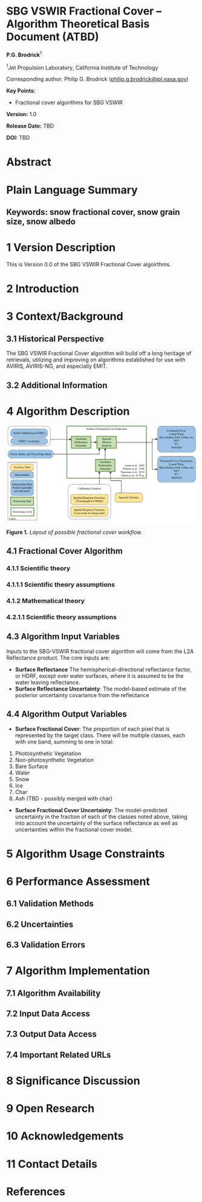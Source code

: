 # **SBG VSWIR Fractional Cover – Algorithm Theoretical Basis Document (ATBD)** 

**P.G. Brodrick**<sup>1</sup>

<sup>1</sup>Jet Propulsion Laboratory, California Institute of Technology

Corresponding author: Philip G. Brodrick (philip.g.brodrick@jpl.nasa.gov)

**Key Points:**

- Fractional cover algorithms for SBG VSWIR

**Version:** 1.0

**Release Date:** TBD

**DOI:** TBD

# Abstract

# Plain Language Summary

## Keywords: snow fractional cover, snow grain size, snow albedo

# 1 Version Description

This is Version 0.0 of the SBG VSWIR Fractional Cover algoirthms.

# 2 Introduction

# 3 Context/Background

## 3.1 Historical Perspective

The SBG VSWIR Fractional Cover algorithm will build off a long heritage of retrievals, utilizing and improving on algorithms established for use with AVIRIS, AVIRIS-NG, and especially EMIT.

## 3.2 Additional Information

# 4 Algorithm Description

![img.png](figs/cover_flow.png)

**Figure 1.** _Layout of possible fractional cover workflow._

## 4.1 Fractional Cover Algorithm

### 4.1.1 Scientific theory

### 4.1.1.1 Scientific theory assumptions

### 4.1.2 Mathematical theory

### 4.2.1.1 Scientific theory assumptions

## 4.3 Algorithm Input Variables

Inputs to the SBG-VSWIR fractional cover algorithm will come from the L2A Reflectance product.
The core inputs are:

- **Surface Reflectance** The hemispherical-directional reflectance factor, or HDRF, except over water surfaces, where it is assumed to be the water leaving reflectance.
- **Surface Reflectance Uncertainty**:  The model-based estimate of the posterior uncertainty covariance from the reflectance

## 4.4 Algorithm Output Variables

- **Surface Fractional Cover**: The proportion of each pixel that is represented by the target class.  There will be multiple classes, each with one band, summing to one in total:
1. Photosynthetic Vegetation
2. Non-photosynthetic Vegetation
3. Bare Surface
4. Water
5. Snow
6. Ice
7. Char
8. Ash (TBD - possibly merged with char)

- **Surface Fractional Cover Uncertainty**: The model-predicted uncertainty in the fraction of each of the classes noted above, taking into account the uncertainty of the surface reflectance as well as uncertainties within the fractional cover model.

# 5 Algorithm Usage Constraints

# 6 Performance Assessment

## 6.1 Validation Methods

## 6.2 Uncertainties

## 6.3 Validation Errors

# 7 Algorithm Implementation

## 7.1 Algorithm Availability

## 7.2 Input Data Access

## 7.3 Output Data Access

## 7.4 Important Related URLs

# 8 Significance Discussion

# 9 Open Research

# 10 Acknowledgements

# 11 Contact Details

# References

